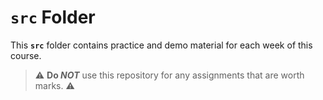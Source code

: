 # `src` Folder

This **`src`** folder contains practice and demo material for each week of this course.

> :warning: **Do *NOT*** use this repository for any assignments that are worth marks. :warning:
